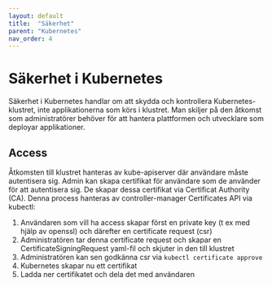 ```yaml
---
layout: default
title:  "Säkerhet"
parent: "Kubernetes"
nav_order: 4
---
```

# Säkerhet i Kubernetes
Säkerhet i Kubernetes handlar om att skydda och kontrollera Kubernetes-klustret, inte applikationerna som körs i klustret. Man skiljer på den åtkomst som administratörer behöver för att hantera plattformen och utvecklare som deployar applikationer.

## Access
Åtkomsten till klustret hanteras av kube-apiserver där användare måste autentisera sig. Admin kan skapa certifikat för användare som de använder för att autentisera sig. De skapar dessa certifikat via Certificat Authority (CA). Denna process hanteras av controller-manager Certificates API via kubectl:
1. Användaren som vill ha access skapar först en private key (t ex med hjälp av openssl) och därefter en certificate request (csr)
1. Administratören tar denna certificate request och skapar en CertificateSigningRequest yaml-fil och skjuter in den till klustret
2. Administratören kan sen godkänna csr via `kubectl certificate approve`
3. Kubernetes skapar nu ett certifikat
4. Ladda ner certifikatet och dela det med användaren